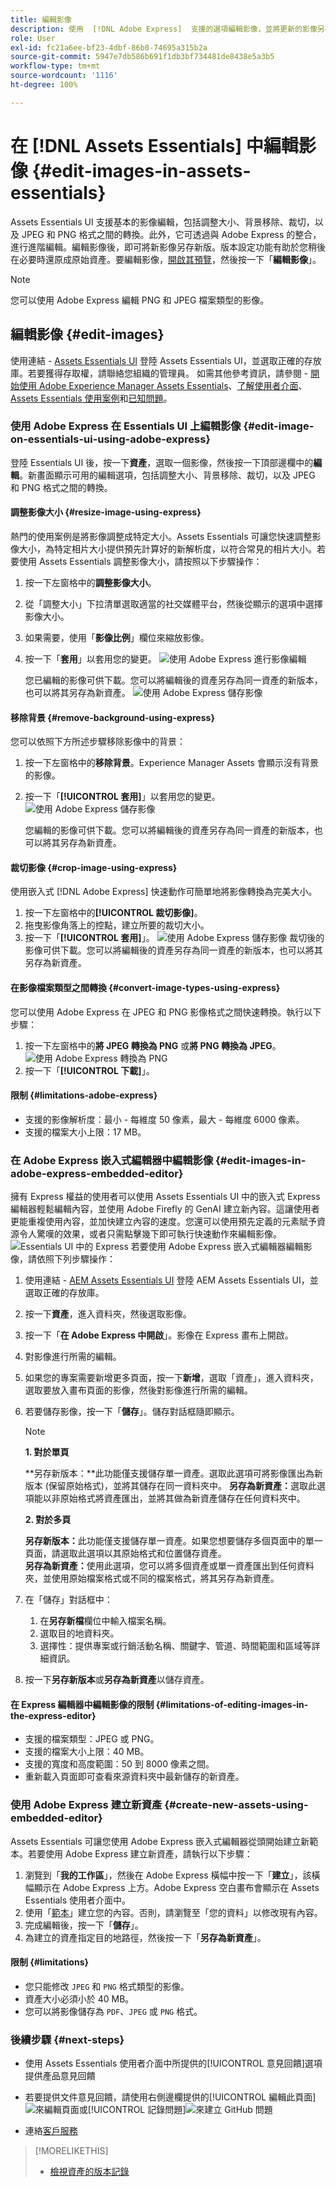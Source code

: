 ```yaml
---
title: 編輯影像
description: 使用  [!DNL Adobe Express]  支援的選項編輯影像，並將更新的影像另存新版。
role: User
exl-id: fc21a6ee-bf23-4dbf-86b0-74695a315b2a
source-git-commit: 5947e7db586b691f1db3bf734481de8438e5a3b5
workflow-type: tm+mt
source-wordcount: '1116'
ht-degree: 100%

---
```


# 在 [!DNL Assets Essentials] 中編輯影像 {#edit-images-in-assets-essentials}

Assets Essentials UI 支援基本的影像編輯，包括調整大小、背景移除、裁切，以及 JPEG 和 PNG 格式之間的轉換。此外，它可透過與 Adobe Express 的整合，進行進階編輯。編輯影像後，即可將新影像另存新版。版本設定功能有助於您稍後在必要時還原成原始資產。要編輯影像，[開啟其預覽](https://experienceleague.adobe.com/zh-hant/docs/experience-manager-assets-essentials/help/navigate-view#preview-assets)，然後按一下「**編輯影像**」。

>[!NOTE]
>
>您可以使用 Adobe Express 編輯 PNG 和 JPEG 檔案類型的影像。

<!--The editing actions that are available are Spot healing, Crop and straighten, Resize image, and Adjust image.-->

## 編輯影像 {#edit-images}

使用連結 - [Assets Essentials UI](https://experience.adobe.com/#/assets) 登陸 Assets Essentials UI，並選取正確的存放庫。若要獲得存取權，請聯絡您組織的管理員。
如需其他參考資訊，請參閱 - [開始使用 Adobe Experience Manager Assets Essentials](https://experienceleague.adobe.com/zh-hant/docs/experience-manager-assets-essentials/help/get-started)、[了解使用者介面](https://experienceleague.adobe.com/zh-hant/docs/experience-manager-assets-essentials/help/navigate-view)、[Assets Essentials 使用案例](https://experienceleague.adobe.com/zh-hant/docs/experience-manager-assets-essentials/help/get-started#use-cases)和[已知問題](https://experienceleague.adobe.com/zh-hant/docs/experience-manager-assets-essentials/help/release-notes)。
<!--
>[!CONTEXTUALHELP]
>id="assets_express_integration"
>title="Adobe Express Integration"
>abstract="Easy and intuitive image-editing tools powered by Adobe Express available directly within AEM Assets to increase content reuse and accelerate content velocity."-->

### 使用 Adobe Express 在 Essentials UI 上編輯影像 {#edit-image-on-essentials-ui-using-adobe-express}

登陸 Essentials UI 後，按一下&#x200B;**資產**，選取一個影像，然後按一下頂部邊欄中的&#x200B;**編輯**。新畫面顯示可用的編輯選項，包括調整大小、背景移除、裁切，以及 JPEG 和 PNG 格式之間的轉換。

#### 調整影像大小 {#resize-image-using-express}

熱門的使用案例是將影像調整成特定大小。Assets Essentials 可讓您快速調整影像大小，為特定相片大小提供預先計算好的新解析度，以符合常見的相片大小。若要使用 Assets Essentials 調整影像大小，請按照以下步驟操作：

1. 按一下左窗格中的&#x200B;**調整影像大小**。
2. 從「調整大小」下拉清單選取適當的社交媒體平台，然後從顯示的選項中選擇影像大小。
3. 如果需要，使用「**影像比例**」欄位來縮放影像。
4. 按一下「**套用**」以套用您的變更。
   ![使用 Adobe Express 進行影像編輯](/help/using/assets/adobe-express-resize-image.png)

   您已編輯的影像可供下載。您可以將編輯後的資產另存為同一資產的新版本，也可以將其另存為新資產。
   ![使用 Adobe Express 儲存影像](/help/using/assets/adobe-express-resize-save.png)

#### 移除背景 {#remove-background-using-express}

您可以依照下方所述步驟移除影像中的背景：

1. 按一下左窗格中的&#x200B;**移除背景**。Experience Manager Assets 會顯示沒有背景的影像。
2. 按一下「**[!UICONTROL 套用]**」以套用您的變更。
   ![使用 Adobe Express 儲存影像](/help/using/assets/adobe-express-remove-background.png)

   您編輯的影像可供下載。您可以將編輯後的資產另存為同一資產的新版本，也可以將其另存為新資產。

#### 裁切影像 {#crop-image-using-express}

使用嵌入式 [!DNL Adobe Express] 快速動作可簡單地將影像轉換為完美大小。

1. 按一下左窗格中的&#x200B;**[!UICONTROL 裁切影像]**。
2. 拖曳影像角落上的控點，建立所要的裁切大小。
3. 按一下「**[!UICONTROL 套用]**」。
   ![使用 Adobe Express 儲存影像](/help/using/assets/adobe-express-crop-image.png)
裁切後的影像可供下載。您可以將編輯後的資產另存為同一資產的新版本，也可以將其另存為新資產。

#### 在影像檔案類型之間轉換 {#convert-image-types-using-express}

您可以使用 Adobe Express 在 JPEG 和 PNG 影像格式之間快速轉換。執行以下步驟：

1. 按一下左窗格中的&#x200B;**將 JPEG 轉換為 PNG** 或&#x200B;**將 PNG 轉換為 JPEG**。
   ![使用 Adobe Express 轉換為 PNG](/help/using/assets/adobe-express-convert-image.png)
2. 按一下「**[!UICONTROL 下載]**」。

#### 限制 {#limitations-adobe-express}

* 支援的影像解析度：最小 - 每維度 50 像素，最大 - 每維度 6000 像素。
* 支援的檔案大小上限：17 MB。

### 在 Adobe Express 嵌入式編輯器中編輯影像 {#edit-images-in-adobe-express-embedded-editor}

擁有 Express 權益的使用者可以使用 Assets Essentials UI 中的嵌入式 Express 編輯器輕鬆編輯內容，並使用 Adobe Firefly 的 GenAI 建立新內容。這讓使用者更能重複使用內容，並加快建立內容的速度。您還可以使用預先定義的元素賦予資源令人驚嘆的效果，或者只需點擊幾下即可執行快速動作來編輯影像。
![Essentials UI 中的 Express](/help/using/assets/express-in-essentials-ui.jpg)
若要使用 Adobe Express 嵌入式編輯器編輯影像，請依照下列步驟操作：

1. 使用連結 - [AEM Assets Essentials UI](https://experience.adobe.com/#/assets) 登陸 AEM Assets Essentials UI，並選取正確的存放庫。
1. 按一下&#x200B;**資產**，進入資料夾，然後選取影像。
1. 按一下「**在 Adobe Express 中開啟**」。影像在 Express 畫布上開啟。
1. 對影像進行所需的編輯。
1. 如果您的專案需要新增更多頁面，按一下&#x200B;**新增**，選取「資產」，進入資料夾，選取要放入畫布頁面的影像，然後對影像進行所需的編輯。
1. 若要儲存影像，按一下「**儲存**」。儲存對話框隨即顯示。

   >[!NOTE]
   >
   > **1. 對於單頁**
   >
   > **另存新版本：**此功能僅支援儲存單一資產。選取此選項可將影像匯出為新版本 (保留原始格式)，並將其儲存在同一資料夾中。
   > **另存為新資產：**&#x200B;選取此選項能以非原始格式將資產匯出，並將其做為新資產儲存在任何資料夾中。
   >  
   > **2. 對於多頁**
   >
   > **另存新版本：**&#x200B;此功能僅支援儲存單一資產。如果您想要儲存多個頁面中的單一頁面，請選取此選項以其原始格式和位置儲存資產。\
   > **另存為新資產：**&#x200B;使用此選項，您可以將多個資產或單一資產匯出到任何資料夾，並使用原始檔案格式或不同的檔案格式，將其另存為新資產。

1. 在「儲存」對話框中：
   1. 在&#x200B;**另存新檔**&#x200B;欄位中輸入檔案名稱。
   1. 選取目的地資料夾。
   1. 選擇性：提供專案或行銷活動名稱、關鍵字、管道、時間範圍和區域等詳細資訊。
1. 按一下&#x200B;**另存新版本**&#x200B;或&#x200B;**另存為新資產**&#x200B;以儲存資產。

#### 在 Express 編輯器中編輯影像的限制 {#limitations-of-editing-images-in-the-express-editor}

* 支援的檔案類型：JPEG 或 PNG。
* 支援的檔案大小上限：40 MB。
* 支援的寬度和高度範圍：50 到 8000 像素之間。
* 重新載入頁面即可查看來源資料夾中最新儲存的新資產。

### 使用 Adobe Express 建立新資產 {#create-new-assets-using-embedded-editor}

Assets Essentials 可讓您使用 Adobe Express 嵌入式編輯器從頭開始建立新範本。若要使用 Adobe Express 建立新資產，請執行以下步驟：

1. 瀏覽到「**我的工作區**」，然後在 Adobe Express 橫幅中按一下「**建立**」，該橫幅顯示在 Adobe Express 上方。Adobe Express 空白畫布會顯示在 Assets Essentials 使用者介面中。
1. 使用「[範本](https://helpx.adobe.com/tw/express/using/work-with-templates.html)」建立您的內容。否則，請瀏覽至「您的資料」以修改現有內容。
1. 完成編輯後，按一下「**儲存**」。
1. 為建立的資產指定目的地路徑，然後按一下「**另存為新資產**」。

#### 限制 {#limitations}

* 您只能修改 `JPEG` 和 `PNG` 格式類型的影像。
* 資產大小必須小於 40 MB。
* 您可以將影像儲存為 `PDF`、`JPEG` 或 `PNG` 格式。

<!--
## Edit images using [!DNL Adobe Photoshop Express] {#edit-using-photoshop-express}

<!--
After editing an image, you can save the new image as a new version. Versioning helps you to revert to the original asset later, if needed. To edit an image, [open its preview](/help/using/navigate-view.md#preview-assets) and click **[!UICONTROL Edit Image]** ![edit icon](assets/do-not-localize/edit-icon.png) from the rail on the right.

![Options to edit an image](assets/edit-image2.png)

*Figure: The options to edit images are powered by [!DNL Adobe Photoshop Express].*
-->
<!--
### Spot heal images {#spot-heal-images-using-photoshop-express}

If there are minor spots or small objects on an image, you can edit and remove the spots using the spot healing feature provided by Adobe Photoshop.

The brush samples the retouched area and makes the repaired pixels blend seamlessly into the rest of the image. Use a brush size that is only slightly larger than the spot you want to fix.

![Spot healing edit option](assets/edit-spot-healing.png)

<!-- 
TBD: See if we should give backlinks to PS docs for these concepts.
For more information about how Spot Healing works in Photoshop, see [retouching and repairing photos](https://helpx.adobe.com/photoshop/using/retouching-repairing-images.html). 
-->
<!--
### Crop and straighten images {#crop-straighten-images-using-photoshop-express}

Using the crop and straighten option that you can do basic cropping, rotate image, flip it horizontally or vertically, and crop it to dimensions suitable for popular social media websites.

To save your edits, click **[!UICONTROL Crop Image]**. After editing, you can save the new image as a version.

![Option to crop and straighten](assets/edit-crop-straighten.png)

Many default options let you crop your image to the best proportions that fit various social media profiles and posts.

### Resize image {#resize-image-using-photoshop-express}

You can view the common photo sizes in centimeters or inches to know the dimensions. By default, the resizing method retains the aspect ratio. To manually override the aspect ratio, click ![](assets/do-not-localize/lock-closed-icon.png).

Enter the dimensions and click **[!UICONTROL Resize Image]** to resize the image. Before you save the changes as a version, you can either undo all the changes done before saving by clicking [!UICONTROL Undo] or you can change the specific step in the editing process by clicking [!UICONTROL Revert].

![Options when resizing an image](assets/resize-image.png)

### Adjust image {#adjust-image-using-photoshop-express}

[!DNL Assets Essentials] lets you adjust the color, tone, contrast, and more, with just a few clicks. Click **[!UICONTROL Adjust image]** in the edit window. The following options are available in the right sidebar:

* **Popular**: [!UICONTROL High Contrast & Detail], [!UICONTROL Desaturated Contrast], [!UICONTROL Aged Photo], [!UICONTROL B&W Soft], and [!UICONTROL B&W Sepia Tone].
* **Color**: [!UICONTROL Natural], [!UICONTROL Bright], [!UICONTROL High Contrast], [!UICONTROL High Contrast & Detail], [!UICONTROL Vivid], and [!UICONTROL Matte].
* **Creative**: [!UICONTROL Desaturated Contrast], [!UICONTROL Cool Light], [!UICONTROL Turquoise & Red], [!UICONTROL Soft Mist], [!UICONTROL Vintage Instant], [!UICONTROL Warm Contrast], [!UICONTROL Flat & Green], [!UICONTROL Red Lift Matte], [!UICONTROL Warm Shadows], and [!UICONTROL Aged Photo].
* **B&W**: [!UICONTROL B&W Landscape], [!UICONTROL B&W High Contrast], [!UICONTROL B&W Punch], [!UICONTROL B&W Low Contrast], [!UICONTROL B&W Flat], [!UICONTROL B&W Soft], [!UICONTROL B&W Infrared], [!UICONTROL B&W Selenium Tone], [!UICONTROL B&W Sepia Tone], and [!UICONTROL B&W Split Tone].
* **Vignetting**: [!UICONTROL None], [!UICONTROL Light], [!UICONTROL Medium], and [!UICONTROL Heavy].

![Adjust image by editing](assets/adjust-image.png)

<!--
TBD: Insert a video of the available social media options.
-->

### 後續步驟 {#next-steps}

* 使用 Assets Essentials 使用者介面中所提供的[!UICONTROL 意見回饋]選項提供產品意見回饋

* 若要提供文件意見回饋，請使用右側邊欄提供的[!UICONTROL 編輯此頁面]![來編輯頁面](assets/do-not-localize/edit-page.png)或[!UICONTROL 記錄問題]![來建立 GitHub 問題](assets/do-not-localize/github-issue.png)

* 連絡[客戶服務](https://experienceleague.adobe.com/?support-solution=General#support)

>[!MORELIKETHIS]
>
>* [檢視資產的版本記錄](/help/using/navigate-view.md)
